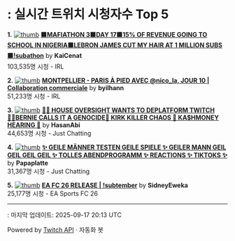 # : 실시간 트위치 시청자수 Top 5

**1.** [![thumb](https://static-cdn.jtvnw.net/previews-ttv/live_user_kaicenat-320x180.jpg)](https://twitch.tv/KaiCenat)
**[🟪MAFIATHON 3🟪DAY 17🟪15% OF REVENUE GOING TO SCHOOL IN NIGERIA🟪LEBRON JAMES CUT MY HAIR AT 1 MILLION SUBS🟪!subathon](https://twitch.tv/KaiCenat)** by **KaiCenat**<br>103,535명 시청  - IRL

**2.** [![thumb](https://static-cdn.jtvnw.net/previews-ttv/live_user_byilhann-320x180.jpg)](https://twitch.tv/byilhann)
**[MONTPELLIER - PARIS À PIED AVEC @nico_la, JOUR 10 | Collaboration commerciale](https://twitch.tv/byilhann)** by **byilhann**<br>51,233명 시청  - IRL

**3.** [![thumb](https://static-cdn.jtvnw.net/previews-ttv/live_user_hasanabi-320x180.jpg)](https://twitch.tv/HasanAbi)
**[🙅‍♂️ HOUSE OVERSIGHT WANTS TO DEPLATFORM TWITCH 🙅‍♂️BERNIE CALLS IT A GENOCIDE🚨 KIRK KILLER CHAOS 🚨 KA$HMONEY HEARING 🚨](https://twitch.tv/HasanAbi)** by **HasanAbi**<br>44,653명 시청  - Just Chatting

**4.** [![thumb](https://static-cdn.jtvnw.net/previews-ttv/live_user_papaplatte-320x180.jpg)](https://twitch.tv/Papaplatte)
**[✨ GEILE MÄNNER TESTEN GEILE SPIELE ✨ GEILER MANN GEIL GEIL GEIL GEIL ✨ TOLLES ABENDPROGRAMM ✨ REACTIONS ✨ TIKTOKS ✨](https://twitch.tv/Papaplatte)** by **Papaplatte**<br>31,367명 시청  - Just Chatting

**5.** [![thumb](https://static-cdn.jtvnw.net/previews-ttv/live_user_sidneyeweka-320x180.jpg)](https://twitch.tv/SidneyEweka)
**[EA FC 26 RELEASE | !subtember](https://twitch.tv/SidneyEweka)** by **SidneyEweka**<br>25,177명 시청  - EA Sports FC 26


---
: 마지막 업데이트: 2025-09-17 20:13 UTC

Powered by [Twitch API](https://dev.twitch.tv/docs/api/reference) · 자동화 봇